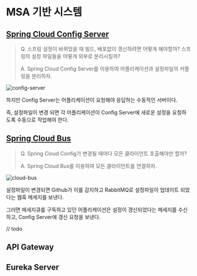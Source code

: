 # MSA 기반 시스템

## [Spring Cloud Config Server](https://docs.spring.io/spring-cloud-config/docs/current/reference/html/)
> Q. 스프링 설정이 바뀌었을 때 빌드, 배포없이 갱신하려면 어떻게 해야할까? 스프링의 설정 파일들을 어떻게 외부로 분리시킬까?
> 
> A. Spring Cloud Config Server를 이용하여 어플리케이션과 설정파일의 커플링을 분리하자.

![config-server](https://slack.inveniacorp.com/files/tym7jny9y3bxigzy6jepugaf4r/public?h=fOQcckdT9EKEB0x2azVrD1dbJtc45bUw-I3zJEqIUuQ)

하지만 Config Server는 어플리케이션이 요청해야 응답하는 수동적인 서버이다.

즉, 설정파일이 변경 되면 각 어플리케이션이 Config Server에 새로운 설정을 요청하도록 수동으로 작업해야 한다.

## [Spring Cloud Bus](https://docs.spring.io/spring-cloud-bus/docs/current/reference/html/)
> Q. Spring Cloud Config가 변경될 때마다 모든 클라이언트 호출해야만 할까? 
> 
> A. Spring Cloud Bus를 이용하여 모든 클라이언트를 연결하자.

![cloud-bus](https://slack.inveniacorp.com/files/s6rtit7hh7gppjccgc35qt43sh/public?h=ZjT6IvHEZsggIH_YWpRMfAM0WHjskAF8YSVWUg4dVUo)

설정파일이 변경되면 Github가 이를 감지하고 RabbitMQ로 설정파일이 업데이트 되었다는 웹훅 메세지를 보낸다.

그러면 메세지큐를 구독하고 있던 어플리케이션은 설정이 갱신되었다는 메세지를 수신하고, Config Server에 갱신 요청을 보낸다.


// todo

## API Gateway

## Eureka Server
